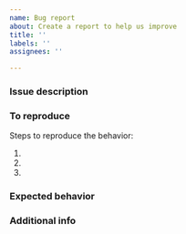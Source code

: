 ```yaml
---
name: Bug report
about: Create a report to help us improve
title: ''
labels: ''
assignees: ''

---
```


### Issue description
<!-- A clear and concise description of what the issue is -->


### To reproduce
Steps to reproduce the behavior:

1.
2.
3.

### Expected behavior
<!-- A clear and concise description of what you expected to happen -->

### Additional info
<!-- Any additional information or context -->
